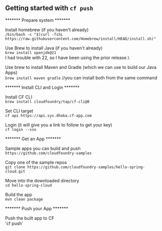 ## Getting started with `cf push`

******* Prepare system *******

Install homebrew (if you haven't already)\
`/bin/bash -c "$(curl -fsSL https://raw.githubusercontent.com/Homebrew/install/HEAD/install.sh)" `

Use Brew to install Java (if you haven't already)\
`brew install openjdk@21 `\
I had trouble with 22, so I have been using the prior release.\

Use brew to install Maven and Gradle (which we can use to build our Java Apps)\
`brew install maven gradle` //you can install both from the same command


******* Install CLI and Login *******  

Install CF CLI \
`brew install cloudfoundry/tap/cf-cli@8`

Set CLI target\
`cf api https://api.sys.dhaka.cf-app.com`

Login (it will give you a link to follow to get your key)\
`cf login --sso `

******* Get an App *******  

Sample apps you can build and push\
`https://github.com/cloudfoundry-samples`

Copy one of the sample repos\
`git clone https://github.com/cloudfoundry-samples/hello-spring-cloud.git `

Move into the downloaded directory\
`cd hello-spring-cloud`

Build the app\
`mvn clean package`

******* Push your App *******  

Push the built app to CF\
'cf push'
